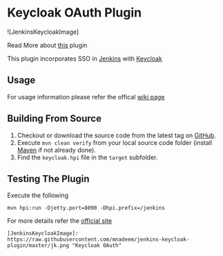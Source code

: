 # Keycloak OAuth Plugin

![JenkinsKeycloakImage]

Read More about [this](https://wiki.jenkins-ci.org/display/JENKINS/keycloak-oauth-plugin) plugin 

This plugin incorporates SSO in [Jenkins](http://jenkins-ci.org) with [Keycloak](http://keycloak.jboss.org/)

Usage
---
For usage information please refer the offical [wiki page](https://wiki.jenkins-ci.org/display/JENKINS/keycloak-oauth-plugin)

Building From Source
---
1. Checkout or download the source code from the latest tag on [GitHub](https://github.com/mnadeem/jenkins-keycloak-plugin).
2. Execute `mvn clean verify` from your local source code folder (install [Maven](http://maven.apache.org) if not already done).
3. Find the `keycloak.hpi` file in the `target` subfolder.

Testing The Plugin
---
Execute the following

	mvn hpi:run -Djetty.port=8090 -Dhpi.prefix=/jenkins

For more details refer the [official site](https://wiki.jenkins-ci.org/display/JENKINS/Plugin+tutorial)

	[JenkinsKeycloakImage]: https://raw.githubusercontent.com/mnadeem/jenkins-keycloak-plugin/master/jk.png "Keycloak OAuth"